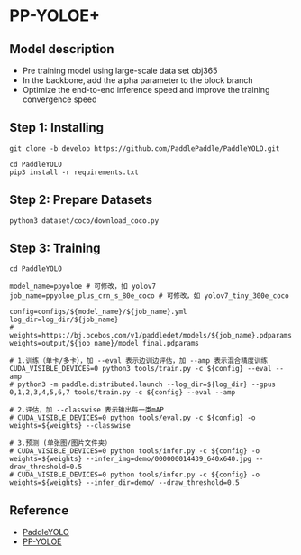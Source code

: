 # PP-YOLOE+

## Model description
- Pre training model using large-scale data set obj365
- In the backbone, add the alpha parameter to the block branch
- Optimize the end-to-end inference speed and improve the training convergence speed

## Step 1: Installing
```
git clone -b develop https://github.com/PaddlePaddle/PaddleYOLO.git
```

```
cd PaddleYOLO
pip3 install -r requirements.txt
```

## Step 2: Prepare Datasets
```
python3 dataset/coco/download_coco.py
```

## Step 3: Training

```
cd PaddleYOLO

model_name=ppyoloe # 可修改，如 yolov7
job_name=ppyoloe_plus_crn_s_80e_coco # 可修改，如 yolov7_tiny_300e_coco

config=configs/${model_name}/${job_name}.yml
log_dir=log_dir/${job_name}
# weights=https://bj.bcebos.com/v1/paddledet/models/${job_name}.pdparams
weights=output/${job_name}/model_final.pdparams

# 1.训练（单卡/多卡），加 --eval 表示边训边评估，加 --amp 表示混合精度训练
CUDA_VISIBLE_DEVICES=0 python3 tools/train.py -c ${config} --eval --amp
# python3 -m paddle.distributed.launch --log_dir=${log_dir} --gpus 0,1,2,3,4,5,6,7 tools/train.py -c ${config} --eval --amp

# 2.评估，加 --classwise 表示输出每一类mAP
# CUDA_VISIBLE_DEVICES=0 python tools/eval.py -c ${config} -o weights=${weights} --classwise

# 3.预测 (单张图/图片文件夹）
# CUDA_VISIBLE_DEVICES=0 python tools/infer.py -c ${config} -o weights=${weights} --infer_img=demo/000000014439_640x640.jpg --draw_threshold=0.5
# CUDA_VISIBLE_DEVICES=0 python tools/infer.py -c ${config} -o weights=${weights} --infer_dir=demo/ --draw_threshold=0.5
```

## Reference
- [PaddleYOLO](https://github.com/PaddlePaddle/PaddleYOLO)
- [PP-YOLOE](https://arxiv.org/pdf/2203.16250v3.pdf)

